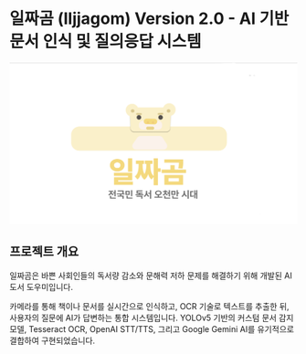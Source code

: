 # 일짜곰 (Iljjagom) Version 2.0 - AI 기반 문서 인식 및 질의응답 시스템

![프로필](./readme_data/일짜곰_프로필.png)

## 프로젝트 개요

일짜곰은 바쁜 사회인들의 독서량 감소와 문해력 저하 문제를 해결하기 위해 개발된 AI 도서 도우미입니다.

카메라를 통해 책이나 문서를 실시간으로 인식하고, OCR 기술로 텍스트를 추출한 뒤, 사용자의 질문에 AI가 답변하는 통합 시스템입니다. YOLOv5 기반의 커스텀 문서 감지 모델, Tesseract OCR, OpenAI STT/TTS, 그리고 Google Gemini AI를 유기적으로 결합하여 구현되었습니다.

